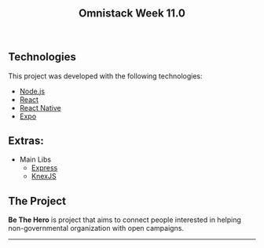

<h2 align="center">


  <br/>
  Omnistack Week 11.0
</h2>
<br>

## Technologies

This project was developed with the following technologies:

- [Node.js](https://nodejs.org/en/)
- [React](https://reactjs.org)
- [React Native](https://facebook.github.io/react-native/)
- [Expo](https://expo.io/)

## Extras:

- Main Libs
  - [Express](https://expressjs.com/pt-br/)
  - [KnexJS](http://knexjs.org/)

## The Project

**Be The Hero** is project that aims to connect people interested in helping non-governmental organization with open campaigns.

---
